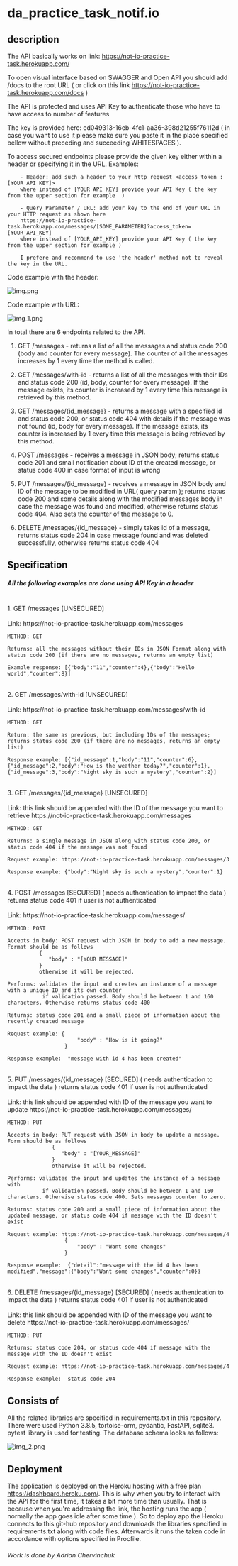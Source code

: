 # da_practice_task_notif.io


## description
 The API basically works on link: https://not-io-practice-task.herokuapp.com/
 
 To open visual interface based on SWAGGER and Open API you should add /docs 
 to the root URL ( or click on this link https://not-io-practice-task.herokuapp.com/docs )
 
 The API is protected and uses API Key to authenticate those who have to have 
 access to number of features

 The key is provided here: ed049313-16eb-4fc1-aa36-398d21255f76112d
 ( in case you want to use it please make sure you paste it in the place specified bellow without 
  preceding and succeeding WHITESPACES ). 
 
 To access secured endpoints please provide the given key either within a header or specifying it in the
 URL. Examples:

        - Header: add such a header to your http request <access_token : [YOUR API KEY]>
        where instead of [YOUR API KEY] provide your API Key ( the key from the upper section for example  )
        
        - Query Parameter / URL: add your key to the end of your URL in your HTTP request as shown here
        https://not-io-practice-task.herokuapp.com/messages/[SOME_PARAMETER]?access_token=[YOUR_API_KEY]
        where instead of [YOUR_API_KEY] provide your API Key ( the key from the upper section for example )

        I prefere and recommend to use 'the header' method not to reveal the key in the URL.

Code example with the header:


![img.png](img.png)


Code example with URL:


![img_1.png](img_1.png)


In total there are 6 endpoints related to the API.

1. GET /messages  -  returns a list of all the messages and status code 200 (body and counter for every message). 
The counter of all the messages increases by 1 every time the method is called.


2. GET /messages/with-id  -  returns a list of all the messages with their IDs and status code 200 (id, body, counter for every message).
If the message exists, its counter is increased by 1 every time this message is retrieved by this method.


3. GET /messages/{id_message}  -  returns a message with a specified id and status code 200, or status code 404 with details if the message was not found
   (id, body for every message). If the message exists, its counter is increased by 1 every time this message is being retrieved by this method.
   

4. POST /messages  -  receives a message in JSON body; returns status code 201 and small notification about ID of the created message, or status code 400 in case format of input is wrong


5. PUT /messages/{id_message}  -  receives a message in JSON body and ID of the message to be modified in URL( query param ); returns
   status code 200 and some details along with the modified messages body in case the message was found and modified, otherwise returns status code 404.
   Also sets the counter of the message to 0.


6. DELETE /messages/{id_message}  -  simply takes id of a message, returns status code 204 in case message found and was deleted successfully,
   otherwise returns status code 404


## Specification

##### All the following examples are done using API Key in a header
<br>
1. GET /messages [UNSECURED]
    <br><br>
    Link:  https://not-io-practice-task.herokuapp.com/messages
    
    METHOD: GET

    Returns: all the messages without their IDs in JSON Format along with status code 200 (if there are no messages, returns an empty list)
   
    Example response: [{"body":"11","counter":4},{"body":"Hello world","counter":8}]

<br>
2. GET /messages/with-id [UNSECURED]
    <br><br>
    Link:   https://not-io-practice-task.herokuapp.com/messages/with-id
     
    METHOD: GET
   
    Return: the same as previous, but including IDs of the messages; returns status code 200 (if there are no messages, returns an empty list)

    Response example: [{"id_message":1,"body":"11","counter":6},{"id_message":2,"body":"How is the weather today?","counter":1},{"id_message":3,"body":"Night sky is such a mystery","counter":2}]
<br>
3. GET /messages/{id_message} [UNSECURED]
    <br><br>
    Link: this link should be appended with the ID of the message you want to retrieve https://not-io-practice-task.herokuapp.com/messages

    METHOD: GET

    Returns: a single message in JSON along with status code 200, or status code 404 if the message was not found
  
    Request example: https://not-io-practice-task.herokuapp.com/messages/3

    Response example: {"body":"Night sky is such a mystery","counter":1} 
<br>
4. POST /messages [SECURED] ( needs authentication to impact the data )
returns status code 401 if user is not authenticated
   <br><br>
    Link: https://not-io-practice-task.herokuapp.com/messages/

    METHOD: POST

    Accepts in body: POST request with JSON in body to add a new message. Format should be as follows
              {
                 "body" : "[YOUR MESSAGE]"
              }
              otherwise it will be rejected.
   
    Performs: validates the input and creates an instance of a message with a unique ID and its own counter
               if validation passed. Body should be between 1 and 160 characters. Otherwise returns status code 400

    Returns: status code 201 and a small piece of information about the recently created message

    Request example: {
                          "body" : "How is it going?"
                      }

    Response example:  "message with id 4 has been created"
<br>
5. PUT /messages/{id_message} [SECURED] ( needs authentication to impact the data ) 
   returns status code 401 if user is not authenticated
    <br><br>
    Link: this link should be appended with ID of the message you want to update https://not-io-practice-task.herokuapp.com/messages/
    
    METHOD: PUT    

    Accepts in body: PUT request with JSON in body to update a message. Form should be as follows
                  {
                     "body" : "[YOUR_MESSAGE]"
                  }
                  otherwise it will be rejected.
   
    Performs: validates the input and updates the instance of a message with
               if validation passed. Body should be between 1 and 160 characters. Otherwise status code 400. Sets messages counter to zero.

    Returns: status code 200 and a small piece of information about the updated message, or status code 404 if message with the ID doesn't exist

    Request example: https://not-io-practice-task.herokuapp.com/messages/4
                      {
                          "body" : "Want some changes"
                      }

    Response example:  {"detail":"message with the id 4 has been modified","message":{"body":"Want some changes","counter":0}}
   

<br>
6.  DELETE /messages/{id_message} [SECURED] ( needs authentication to impact the data ) 
   returns status code 401 if user is not authenticated
    <br><br>
    Link: this link should be appended with ID of the message you want to delete https://not-io-practice-task.herokuapp.com/messages/

    METHOD: PUT

    Returns: status code 204, or status code 404 if message with the message with the ID doesn't exist

    Request example: https://not-io-practice-task.herokuapp.com/messages/4

    Response example:  status code 204
    
## Consists of

All the related libraries are specified in requirements.txt in this repository.
There were used Python 3.8.5, tortoise-orm, pydantic, FastAPI, sqlite3.
pytest library is used for testing.
The database schema looks as follows:


![img_2.png](img_2.png)


## Deployment

The application is deployed on the Heroku hosting with a free plan https://dashboard.heroku.com/.
This is why when you try to interact with the API for the first time, it takes a bit more time than usually.
That is because when you're addressing the link, the hosting runs the app ( normally the app goes idle after some time ).
So to deploy app the Heroku connects to this git-hub repository and downloads the libraries specified in requirements.txt
along with code files. Afterwards it runs the taken code in accordance with options specified in Procfile.





###### Work is done by Adrian Chervinchuk 

